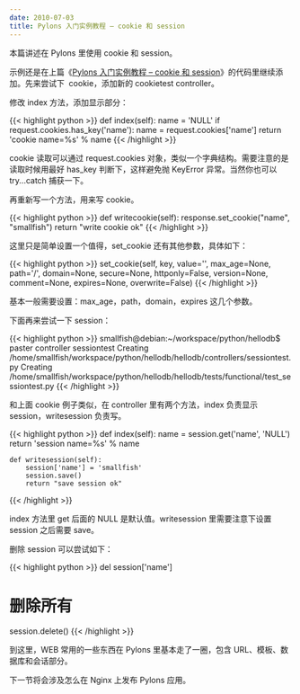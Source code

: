 ```yaml
---
date: 2010-07-03
title: Pylons 入门实例教程 – cookie 和 session
---
```


本篇讲述在 Pylons 里使用 cookie 和 session。

示例还是在上篇《[Pylons 入门实例教程 – cookie 和 session](http://chenxiaoyu.org/2010/07/01/pylons-tutorial-database.html)》的代码里继续添加。先来尝试下  cookie，添加新的 cookietest controller。

修改 index 方法，添加显示部分：

{{< highlight python >}}
    def index(self):
        name = 'NULL'
        if request.cookies.has_key('name'):
            name = request.cookies['name']
        return 'cookie name=%s' % name
{{< /highlight >}}

cookie 读取可以通过 request.cookies 对象，类似一个字典结构。需要注意的是读取时候用最好 has_key 判断下，这样避免抛 KeyError 异常。当然你也可以 try...catch 捕获一下。

再重新写一个方法，用来写 cookie。

{{< highlight python >}}
    def writecookie(self):
        response.set_cookie("name", "smallfish")
        return "write cookie ok"
{{< /highlight >}}

这里只是简单设置一个值得，set_cookie 还有其他参数，具体如下：

{{< highlight python >}}
set_cookie(self, key, value='', max_age=None, path='/', domain=None, secure=None,
                 httponly=False, version=None, comment=None, expires=None, overwrite=False)
{{< /highlight >}}

基本一般需要设置：max_age，path，domain，expires 这几个参数。

下面再来尝试一下 session：

{{< highlight python >}}
smallfish@debian:~/workspace/python/hellodb$ paster controller sessiontest
Creating /home/smallfish/workspace/python/hellodb/hellodb/controllers/sessiontest.py
Creating /home/smallfish/workspace/python/hellodb/hellodb/tests/functional/test_sessiontest.py
{{< /highlight >}}

和上面 cookie 例子类似，在 controller 里有两个方法，index 负责显示 session，writesession 负责写。

{{< highlight python >}}
    def index(self):
        name = session.get('name', 'NULL')
        return 'session name=%s' % name

    def writesession(self):
        session['name'] = 'smallfish'
        session.save()
        return "save session ok"
{{< /highlight >}}

index 方法里 get 后面的 NULL 是默认值。writesession 里需要注意下设置 session 之后需要 save。

删除 session 可以尝试如下：

{{< highlight python >}}
del session['name']
# 删除所有
session.delete()
{{< /highlight >}}

到这里，WEB 常用的一些东西在 Pylons 里基本走了一圈，包含 URL、模板、数据库和会话部分。

下一节将会涉及怎么在 Nginx 上发布 Pylons 应用。

